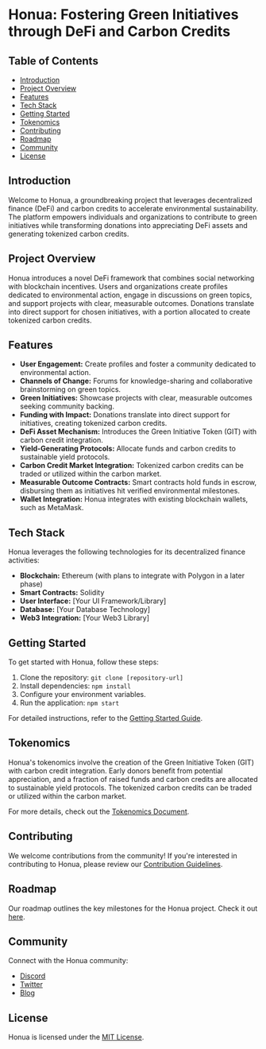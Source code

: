 # Honua: Fostering Green Initiatives through DeFi and Carbon Credits

## Table of Contents
- [Introduction](#introduction)
- [Project Overview](#project-overview)
- [Features](#features)
- [Tech Stack](#tech-stack)
- [Getting Started](#getting-started)
- [Tokenomics](#tokenomics)
- [Contributing](#contributing)
- [Roadmap](#roadmap)
- [Community](#community)
- [License](#license)

## Introduction

Welcome to Honua, a groundbreaking project that leverages decentralized finance (DeFi) and carbon credits to accelerate environmental sustainability. The platform empowers individuals and organizations to contribute to green initiatives while transforming donations into appreciating DeFi assets and generating tokenized carbon credits.

## Project Overview

Honua introduces a novel DeFi framework that combines social networking with blockchain incentives. Users and organizations create profiles dedicated to environmental action, engage in discussions on green topics, and support projects with clear, measurable outcomes. Donations translate into direct support for chosen initiatives, with a portion allocated to create tokenized carbon credits.

## Features

- **User Engagement:** Create profiles and foster a community dedicated to environmental action.
- **Channels of Change:** Forums for knowledge-sharing and collaborative brainstorming on green topics.
- **Green Initiatives:** Showcase projects with clear, measurable outcomes seeking community backing.
- **Funding with Impact:** Donations translate into direct support for initiatives, creating tokenized carbon credits.
- **DeFi Asset Mechanism:** Introduces the Green Initiative Token (GIT) with carbon credit integration.
- **Yield-Generating Protocols:** Allocate funds and carbon credits to sustainable yield protocols.
- **Carbon Credit Market Integration:** Tokenized carbon credits can be traded or utilized within the carbon market.
- **Measurable Outcome Contracts:** Smart contracts hold funds in escrow, disbursing them as initiatives hit verified environmental milestones.
- **Wallet Integration:** Honua integrates with existing blockchain wallets, such as MetaMask.

## Tech Stack

Honua leverages the following technologies for its decentralized finance activities:

- **Blockchain:** Ethereum (with plans to integrate with Polygon in a later phase)
- **Smart Contracts:** Solidity
- **User Interface:** [Your UI Framework/Library]
- **Database:** [Your Database Technology]
- **Web3 Integration:** [Your Web3 Library]

## Getting Started

To get started with Honua, follow these steps:

1. Clone the repository: `git clone [repository-url]`
2. Install dependencies: `npm install`
3. Configure your environment variables.
4. Run the application: `npm start`

For detailed instructions, refer to the [Getting Started Guide](docs/getting-started.md).

## Tokenomics

Honua's tokenomics involve the creation of the Green Initiative Token (GIT) with carbon credit integration. Early donors benefit from potential appreciation, and a fraction of raised funds and carbon credits are allocated to sustainable yield protocols. The tokenized carbon credits can be traded or utilized within the carbon market.

For more details, check out the [Tokenomics Document](docs/tokenomics.md).

## Contributing

We welcome contributions from the community! If you're interested in contributing to Honua, please review our [Contribution Guidelines](CONTRIBUTING.md).

## Roadmap

Our roadmap outlines the key milestones for the Honua project. Check it out [here](docs/roadmap.md).

## Community

Connect with the Honua community:

- [Discord](https://discord.gg/honua)
- [Twitter](https://twitter.com/honua_project)
- [Blog](https://blog.honua.org)

## License

Honua is licensed under the [MIT License](LICENSE).
